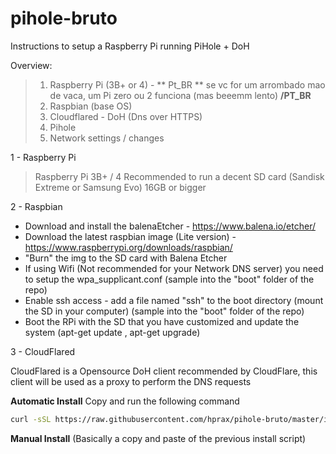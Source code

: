 # pihole-bruto
Instructions to setup a Raspberry Pi running PiHole + DoH

Overview:

> 1. Raspberry Pi (3B+ or 4) - ** Pt_BR ** se vc for um arrombado mao de vaca, um Pi zero ou 2 funciona (mas beeemm lento) **/PT_BR**
> 2. Raspbian (base OS)
> 3.  Cloudflared - DoH (Dns over HTTPS)
> 4.  Pihole
> 5.  Network settings / changes 

 

1 - Raspberry Pi
	

> Raspberry Pi 3B+ / 4
> Recommended to run a decent SD card (Sandisk Extreme or Samsung Evo) 16GB or bigger

  

2 - Raspbian

- Download and install the balenaEtcher - https://www.balena.io/etcher/
- Download the latest raspbian image (Lite version) - https://www.raspberrypi.org/downloads/raspbian/
- "Burn" the img to the SD card with Balena Etcher
- If using Wifi (Not recommended for your Network DNS server) you need to setup the wpa_supplicant.conf (sample into the "boot" folder of the repo)
- Enable ssh access - add a file named "ssh" to the boot directory (mount the SD in your computer) (sample into the "boot" folder of the repo)
- Boot the RPi with the SD that you have customized and update the system (apt-get update , apt-get upgrade)


3 - CloudFlared

CloudFlared is a Opensource DoH client recommended by CloudFlare, this client will be used as a proxy to perform the DNS requests 

**Automatic Install**
	Copy and run the following command		
	

```bash
curl -sSL https://raw.githubusercontent.com/hprax/pihole-bruto/master/install/install_cloudflared | sudo bash
```

**Manual Install** (Basically a copy and paste of the previous install script)